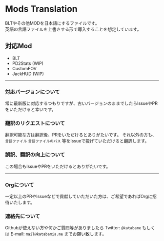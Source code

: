 # Mods Translation
BLTやその他MODを日本語にするファイルです。  
英語の言語ファイルを上書きする形で導入することを想定しています。

## 対応Mod
 * BLT
 * PD2Stats (WIP)
 * CustomFOV
 * JackHUD (WIP)

--------------------------

### 対応バージョンについて
常に最新版に対応するつもりですが、古いバージョンのままでしたらIssueやPRをいただけると幸いです。

### 翻訳のリクエストについて
翻訳可能な方は翻訳後、PRをいただけるとありがたいです。
それ以外の方も、 `言語ファイル` `言語ファイルのパス` 等をIssueで投げていただけると翻訳します。

### 誤訳、翻訳の向上について
この場合もIssueやPRをいただけるとありがたいです。

--------------------------

### Orgについて
一定以上のPRやIssueなどで貢献していただいた方は、ご希望であればOrgに招待いたします。

### 連絡先について
Githubが使えない方や何かご質問等がありましたら
Twitter: `@katabame` もしくは E-mail: `mail@katabamia.me` までお願い致します。
